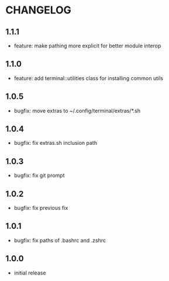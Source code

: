 # CHANGELOG

## 1.1.1
- feature: make pathing more explicit for better module interop

## 1.1.0
- feature: add terminal::utilities class for installing common utils

## 1.0.5
- bugfix: move extras to ~/.config/terminal/extras/*.sh

## 1.0.4
- bugfix: fix extras.sh inclusion path

## 1.0.3
- bugfix: fix git prompt

## 1.0.2
- bugfix: fix previous fix

## 1.0.1
- bugfix: fix paths of .bashrc and .zshrc

## 1.0.0
- initial release
